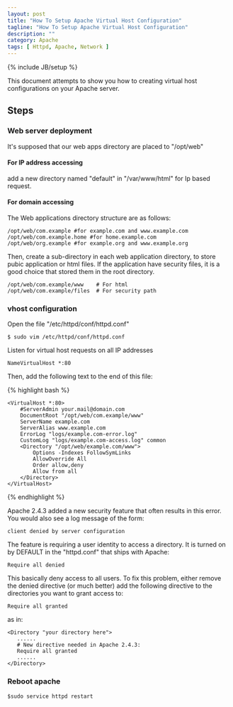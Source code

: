 ```yaml
---
layout: post
title: "How To Setup Apache Virtual Host Configuration"
tagline: "How To Setup Apache Virtual Host Configuration"
description: ""
category: Apache 
tags: [ Httpd, Apache, Network ]
---
```

{% include JB/setup %}


This document attempts to show you how to creating virtual host configurations on your Apache server.

## Steps

### Web server deployment

It's supposed that our web apps directory are placed to "/opt/web"

#### For IP address accessing

add a new directory named "default" in "/var/www/html" for Ip based request.

#### For domain accessing

The Web applications directory structure are as follows:

    /opt/web/com.example #for example.com and www.example.com
    /opt/web/com.example.home #for home.example.com
    /opt/web/org.example #for example.org and www.example.org

Then, create a sub-directory in each web application directory, to store pubic application or html files. If the application 
have security files, it is a good choice that stored them in the root directory.

    /opt/web/com.example/www    # For html
    /opt/web/com.example/files  # For security path

### vhost configuration

Open the file "/etc/httpd/conf/httpd.conf"

    $ sudo vim /etc/httpd/conf/httpd.conf
  
Listen for virtual host requests on all IP addresses

    NameVirtualHost *:80

Then, add the following text to the end of this file:

{% highlight bash %}

	<VirtualHost *:80>
	    #ServerAdmin your.mail@domain.com
	    DocumentRoot "/opt/web/com.example/www"
	    ServerName example.com
	    ServerAlias www.example.com
	    ErrorLog "logs/example.com-error.log"
	    CustomLog "logs/example.com-access.log" common
	    <Directory "/opt/web/example.com/www">
		    Options -Indexes FollowSymLinks
		    AllowOverride All
		    Order allow,deny
		    Allow from all
	    </Directory>
	</VirtualHost>

{% endhighlight %}
	
Apache 2.4.3 added a new security feature that often results in this error. 
You would also see a log message of the form: 

    client denied by server configuration

The feature is requiring a user identity to access a directory. It is turned on by DEFAULT 
in the "httpd.conf" that ships with Apache:

    Require all denied

This basically deny access to all users. To fix this problem, either remove the denied directive 
(or much better) add the following directive to the directories you want to grant access to:

    Require all granted
    
as in:

    <Directory "your directory here">
       ......
       # New directive needed in Apache 2.4.3: 
       Require all granted
       ......
    </Directory>

### Reboot apache

	$sudo service httpd restart
